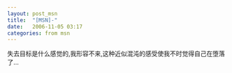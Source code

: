```yaml
---
layout: post_msn
title:  "[MSN]-"
date:   2006-11-05 03:17
categories: from msn
--- 
```

 失去目标是什么感觉的,我形容不来,这种近似混沌的感受使我不时觉得自己在堕落了...
